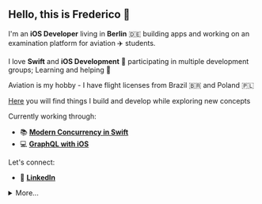 Hello, this is **Frederico** 👋 
-

I'm an **iOS Developer** living in **Berlin** 🇩🇪 building apps and working on an examination platform for aviation ✈️ students.
 
I love **Swift** and **iOS Development** 📱 participating in multiple development groups; Learning and helping 🤝 

Aviation is my hobby - I have flight licenses from Brazil 🇧🇷 and Poland 🇵🇱

[Here](https://github.com/Fredposk) you will find things I build and develop while exploring new concepts 

Currently working through: 

- 📚 [ **Modern Concurrency in Swift**](https://www.raywenderlich.com/books/modern-concurrency-in-swift/v1.0)
- 💻 [ **GraphQL with iOS**](https://www.udemy.com/course/graphql-in-ios-using-swift/)


Let's connect:
- 🏹 [ **LinkedIn**](https://www.linkedin.com/in/fkueckelhaus/)


<details>
  <summary>More...</summary>
  <img src="https://github-readme-stats.vercel.app/api?username=Fredposk&show_icons=true&count_private=true&theme=dark" />
</details>

